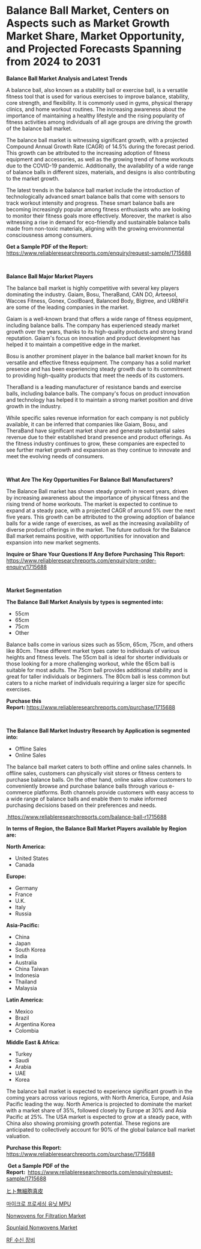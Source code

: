 <p><h1>Balance Ball Market, Centers on Aspects such as Market Growth Market Share, Market Opportunity, and Projected Forecasts Spanning from 2024 to 2031</h1></p><p><strong>Balance Ball Market Analysis and Latest Trends</strong></p>
<p><p>A balance ball, also known as a stability ball or exercise ball, is a versatile fitness tool that is used for various exercises to improve balance, stability, core strength, and flexibility. It is commonly used in gyms, physical therapy clinics, and home workout routines. The increasing awareness about the importance of maintaining a healthy lifestyle and the rising popularity of fitness activities among individuals of all age groups are driving the growth of the balance ball market.</p><p>The balance ball market is witnessing significant growth, with a projected Compound Annual Growth Rate (CAGR) of 14.5% during the forecast period. This growth can be attributed to the increasing adoption of fitness equipment and accessories, as well as the growing trend of home workouts due to the COVID-19 pandemic. Additionally, the availability of a wide range of balance balls in different sizes, materials, and designs is also contributing to the market growth.</p><p>The latest trends in the balance ball market include the introduction of technologically advanced smart balance balls that come with sensors to track workout intensity and progress. These smart balance balls are becoming increasingly popular among fitness enthusiasts who are looking to monitor their fitness goals more effectively. Moreover, the market is also witnessing a rise in demand for eco-friendly and sustainable balance balls made from non-toxic materials, aligning with the growing environmental consciousness among consumers.</p></p>
<p><strong>Get a Sample PDF of the Report:&nbsp;</strong> <a href="https://www.reliableresearchreports.com/enquiry/request-sample/1715688">https://www.reliableresearchreports.com/enquiry/request-sample/1715688</a></p>
<p>&nbsp;</p>
<p><strong>Balance Ball Major Market Players</strong></p>
<p><p>The balance ball market is highly competitive with several key players dominating the industry. Gaiam, Bosu, TheraBand, CAN DO, Arteesol, Wacces Fitness, Gonex, CoolBoard, Balanced Body, Bigtree, and URBNFit are some of the leading companies in the market.</p><p>Gaiam is a well-known brand that offers a wide range of fitness equipment, including balance balls. The company has experienced steady market growth over the years, thanks to its high-quality products and strong brand reputation. Gaiam's focus on innovation and product development has helped it to maintain a competitive edge in the market.</p><p>Bosu is another prominent player in the balance ball market known for its versatile and effective fitness equipment. The company has a solid market presence and has been experiencing steady growth due to its commitment to providing high-quality products that meet the needs of its customers.</p><p>TheraBand is a leading manufacturer of resistance bands and exercise balls, including balance balls. The company's focus on product innovation and technology has helped it to maintain a strong market position and drive growth in the industry.</p><p>While specific sales revenue information for each company is not publicly available, it can be inferred that companies like Gaiam, Bosu, and TheraBand have significant market share and generate substantial sales revenue due to their established brand presence and product offerings. As the fitness industry continues to grow, these companies are expected to see further market growth and expansion as they continue to innovate and meet the evolving needs of consumers.</p></p>
<p>&nbsp;</p>
<p><strong>What Are The Key Opportunities For Balance Ball Manufacturers?</strong></p>
<p><p>The Balance Ball market has shown steady growth in recent years, driven by increasing awareness about the importance of physical fitness and the rising trend of home workouts. The market is expected to continue to expand at a steady pace, with a projected CAGR of around 5% over the next five years. This growth can be attributed to the growing adoption of balance balls for a wide range of exercises, as well as the increasing availability of diverse product offerings in the market. The future outlook for the Balance Ball market remains positive, with opportunities for innovation and expansion into new market segments.</p></p>
<p><strong>Inquire or Share Your Questions If Any Before Purchasing This Report:</strong> <a href="https://www.reliableresearchreports.com/enquiry/pre-order-enquiry/1715688">https://www.reliableresearchreports.com/enquiry/pre-order-enquiry/1715688</a></p>
<p>&nbsp;</p>
<p><strong>Market Segmentation</strong></p>
<p><strong>The Balance Ball Market Analysis by types is segmented into:</strong></p>
<p><ul><li>55cm</li><li>65cm</li><li>75cm</li><li>Other</li></ul></p>
<p><p>Balance balls come in various sizes such as 55cm, 65cm, 75cm, and others like 80cm. These different market types cater to individuals of various heights and fitness levels. The 55cm ball is ideal for shorter individuals or those looking for a more challenging workout, while the 65cm ball is suitable for most adults. The 75cm ball provides additional stability and is great for taller individuals or beginners. The 80cm ball is less common but caters to a niche market of individuals requiring a larger size for specific exercises.</p></p>
<p><strong>Purchase this Report:&nbsp;</strong><a href="https://www.reliableresearchreports.com/purchase/1715688">https://www.reliableresearchreports.com/purchase/1715688</a></p>
<p>&nbsp;</p>
<p><strong>The Balance Ball Market Industry Research by Application is segmented into:</strong></p>
<p><ul><li>Offline Sales</li><li>Online Sales</li></ul></p>
<p><p>The balance ball market caters to both offline and online sales channels. In offline sales, customers can physically visit stores or fitness centers to purchase balance balls. On the other hand, online sales allow customers to conveniently browse and purchase balance balls through various e-commerce platforms. Both channels provide customers with easy access to a wide range of balance balls and enable them to make informed purchasing decisions based on their preferences and needs.</p></p>
<p><a href="https://www.reliableresearchreports.com/balance-ball-r1715688">&nbsp;https://www.reliableresearchreports.com/balance-ball-r1715688</a></p>
<p><strong>In terms of Region, the Balance Ball Market Players available by Region are:</strong></p>
<p>
    <p> <strong> North America: </strong>
        <ul>
            <li>United States</li>
            <li>Canada</li>
        </ul>
        </p> 
    <p> <strong> Europe: </strong>
        <ul>
            <li>Germany</li>
            <li>France</li>
            <li>U.K.</li>
            <li>Italy</li>
            <li>Russia</li>
        </ul>
        </p> 
    <p> <strong> Asia-Pacific: </strong>
        <ul>
            <li>China</li>
            <li>Japan</li>
            <li>South Korea</li>
            <li>India</li>
            <li>Australia</li>
            <li>China Taiwan</li>
            <li>Indonesia</li>
            <li>Thailand</li>
            <li>Malaysia</li>
        </ul>
        </p> 
    <p> <strong> Latin America: </strong>
        <ul>
            <li>Mexico</li>
            <li>Brazil</li>
            <li>Argentina Korea</li>
            <li>Colombia</li>
        </ul>
        </p> 
    <p> <strong> Middle East & Africa: </strong>
        <ul>
            <li>Turkey</li>
            <li>Saudi</li>
            <li>Arabia</li>
            <li>UAE</li>
            <li>Korea</li>
        </ul>
    </p>
    </p>
<p><p>The balance ball market is expected to experience significant growth in the coming years across various regions, with North America, Europe, and Asia Pacific leading the way. North America is projected to dominate the market with a market share of 35%, followed closely by Europe at 30% and Asia Pacific at 25%. The USA market is expected to grow at a steady pace, with China also showing promising growth potential. These regions are anticipated to collectively account for 90% of the global balance ball market valuation.</p></p>
<p><strong>Purchase this Report: </strong><a href="https://www.reliableresearchreports.com/purchase/1715688">https://www.reliableresearchreports.com/purchase/1715688</a></p>
<p>&nbsp;<strong>Get a Sample PDF of the Report:&nbsp;&nbsp;</strong><a href="https://www.reliableresearchreports.com/enquiry/request-sample/1715688">https://www.reliableresearchreports.com/enquiry/request-sample/1715688</a></p>
<p><strong></strong></p>
<p><p><a href="https://github.com/luffiazaza/Market-Research-Report-List-2/blob/main/8057722113660.md">ヒト無細胞真皮</a></p><p><a href="https://github.com/nigaleamar09/Market-Research-Report-List-1/blob/main/2890472124214.md">마이크로 프로세싱 유닛 MPU</a></p><p><a href="https://github.com/timeliteaut/Market-Research-Report-List-3/blob/main/nonwovens-for-filtration-market.md">Nonwovens for Filtration Market</a></p><p><a href="https://github.com/seekum/Market-Research-Report-List-3/blob/main/spunlaid-nonwovens-market.md">Spunlaid Nonwovens Market</a></p><p><a href="https://github.com/ahmadrevanz10/Market-Research-Report-List-1/blob/main/1631401124213.md">RF 수신 장비</a></p></p>